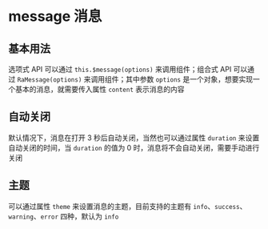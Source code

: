 # message 消息

## 基本用法

选项式 API 可以通过 `this.$message(options)` 来调用组件；组合式 API 可以通过 `RaMessage(options)` 来调用组件；其中参数 `options` 是一个对象，想要实现一个基本的消息，就需要传入属性 `content` 表示消息的内容

<preview path="./basic.vue" title="基础用法" />

## 自动关闭

默认情况下，消息在打开 3 秒后自动关闭，当然也可以通过属性 `duration` 来设置自动关闭的时间，当 `duration` 的值为 0 时，消息将不会自动关闭，需要手动进行关闭

<preview path="./duration.vue" title="自动关闭" />

## 主题

可以通过属性 `theme` 来设置消息的主题，目前支持的主题有 `info`、`success`、`warning`、`error` 四种，默认为 `info`

<preview path="./theme.vue" title="主题" />
